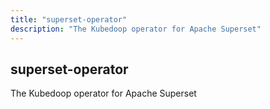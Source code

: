 ```yaml
---
title: "superset-operator"
description: "The Kubedoop operator for Apache Superset"
---
```


## superset-operator

The Kubedoop operator for Apache Superset
